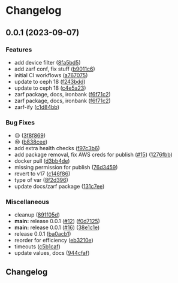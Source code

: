 # Changelog

## 0.0.1 (2023-09-07)


### Features

* add device filter ([8fa5bd5](https://github.com/defenseunicorns/uds-package-rook-ceph/commit/8fa5bd5db1c0b0e9bd0d034f0a94cca832609835))
* add zarf conf, fix stuff ([b9011c6](https://github.com/defenseunicorns/uds-package-rook-ceph/commit/b9011c6e00e88728ad981239047fe89e243c4ea5))
* initial CI workflows ([a767075](https://github.com/defenseunicorns/uds-package-rook-ceph/commit/a7670754dfcd981e229f629a4eb0e7d94d6786ef))
* update to ceph 18 ([f243bdd](https://github.com/defenseunicorns/uds-package-rook-ceph/commit/f243bdd40a5b3202205ebd39e19c2968c9669523))
* update to ceph 18 ([c4e5a23](https://github.com/defenseunicorns/uds-package-rook-ceph/commit/c4e5a23e677e24d26aaddfb597aba76a5d095ce1))
* zarf package, docs, ironbank ([f6f71c2](https://github.com/defenseunicorns/uds-package-rook-ceph/commit/f6f71c2e5e54dc74a96d245860649e90b123fc32))
* zarf package, docs, ironbank ([f6f71c2](https://github.com/defenseunicorns/uds-package-rook-ceph/commit/f6f71c2e5e54dc74a96d245860649e90b123fc32))
* zarf-ify ([c1d84bb](https://github.com/defenseunicorns/uds-package-rook-ceph/commit/c1d84bb6500161f74427a1f2fc9d58b525eb3815))


### Bug Fixes

* :cry: ([3f8f869](https://github.com/defenseunicorns/uds-package-rook-ceph/commit/3f8f8698b103b217cea6d183dee02d881b007b29))
* :cry: ([b838cee](https://github.com/defenseunicorns/uds-package-rook-ceph/commit/b838cee275795a778a564a7936232411735e7a11))
* add extra health checks ([f97c3b6](https://github.com/defenseunicorns/uds-package-rook-ceph/commit/f97c3b683eb88c83a3705eb7615e8d2f9c17f2a8))
* add package removal, fix AWS creds for publish ([#15](https://github.com/defenseunicorns/uds-package-rook-ceph/issues/15)) ([1276fbb](https://github.com/defenseunicorns/uds-package-rook-ceph/commit/1276fbbcf01e1006989d95f628dc1d1290a6d29f))
* docker pull ([d3bb4de](https://github.com/defenseunicorns/uds-package-rook-ceph/commit/d3bb4de0d11981461e9d3dc12c2d6eea6f7ca40e))
* missing permission for publish ([76d3459](https://github.com/defenseunicorns/uds-package-rook-ceph/commit/76d3459ad520db63c6981b1013753ae2e4b011a8))
* revert to v17 ([c146f86](https://github.com/defenseunicorns/uds-package-rook-ceph/commit/c146f867bb3eee2d74e24500d0e6719aa3155c4d))
* type of var ([8f2d396](https://github.com/defenseunicorns/uds-package-rook-ceph/commit/8f2d39682f70a6b694724817d8fc3f4722579b20))
* update docs/zarf package ([131c7ee](https://github.com/defenseunicorns/uds-package-rook-ceph/commit/131c7ee1c8d14120b3e3c6a68bbab41475a79764))


### Miscellaneous

* cleanup ([891f05d](https://github.com/defenseunicorns/uds-package-rook-ceph/commit/891f05d32c146a47347d55a70d992228b2946e06))
* **main:** release 0.0.1 ([#12](https://github.com/defenseunicorns/uds-package-rook-ceph/issues/12)) ([f0d7125](https://github.com/defenseunicorns/uds-package-rook-ceph/commit/f0d7125696aa42d0a38ffe4fc46d1b6553ed8cff))
* **main:** release 0.0.1 ([#16](https://github.com/defenseunicorns/uds-package-rook-ceph/issues/16)) ([38e1c1e](https://github.com/defenseunicorns/uds-package-rook-ceph/commit/38e1c1e56f0d50858a8b15fa278a36ca084802bc))
* release 0.0.1 ([ba0acb1](https://github.com/defenseunicorns/uds-package-rook-ceph/commit/ba0acb15b267e63ba3de657f6efbb22420b7fb19))
* reorder for efficiency ([eb3210e](https://github.com/defenseunicorns/uds-package-rook-ceph/commit/eb3210e69673e118f052d278fc601a9e687fb5b2))
* timeouts ([c5b1caf](https://github.com/defenseunicorns/uds-package-rook-ceph/commit/c5b1caf1a18c728a024a1dec0d6ae5f95821a866))
* update values, docs ([944cfaf](https://github.com/defenseunicorns/uds-package-rook-ceph/commit/944cfaf05cbf088f974e3fb48789a8d6958f0054))

## Changelog
